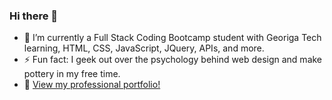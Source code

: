 ### Hi there 👋

<!--
**alandry110/alandry110** is a ✨ _special_ ✨ repository because its `README.md` (this file) appears on your GitHub profile.

Here are some ideas to get you started:


-->
- 🌱 I’m currently a Full Stack Coding Bootcamp student with Georiga Tech learning, HTML, CSS, JavaScript, JQuery, APIs, and more.
-  ⚡ Fun fact: I geek out over the psychology behind web design and make pottery in my free time.
- 💼 [View my professional portfolio!](https://ashclandry.github.io/portfolio/)


              
